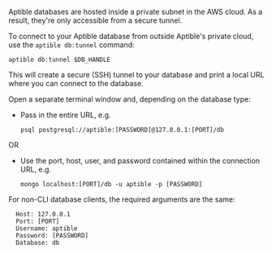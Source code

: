 Aptible databases are hosted inside a private subnet in the AWS cloud. As a result, they're only accessible from a secure tunnel.

To connect to your Aptible database from outside Aptible's private cloud, use the `aptible db:tunnel` command:

    aptible db:tunnel $DB_HANDLE

This will create a secure (SSH) tunnel to your database and print a local URL where you can connect to the database.

Open a separate terminal window and, depending on the database type:

- Pass in the entire URL, e.g. 

      psql postgresql://aptible:[PASSWORD]@127.0.0.1:[PORT]/db

OR

- Use the port, host, user, and password contained within the connection URL, e.g.

      mongo localhost:[PORT]/db -u aptible -p [PASSWORD]

For non-CLI database clients, the required arguments are the same:

      Host: 127.0.0.1 
      Port: [PORT]
      Username: aptible
      Password: [PASSWORD]
      Database: db
